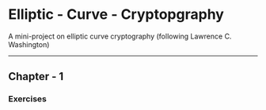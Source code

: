 # Elliptic - Curve - Cryptopgraphy
A mini-project on elliptic curve cryptography (following Lawrence C. Washington)

---
## Chapter - 1 
### Exercises 


